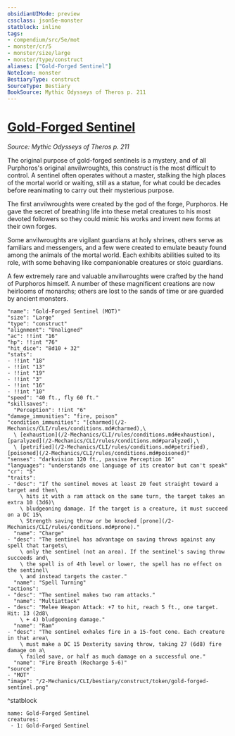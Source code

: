 ```yaml
---
obsidianUIMode: preview
cssclass: json5e-monster
statblock: inline
tags:
- compendium/src/5e/mot
- monster/cr/5
- monster/size/large
- monster/type/construct
aliases: ["Gold-Forged Sentinel"]
NoteIcon: monster
BestiaryType: construct
SourceType: Bestiary
BookSource: Mythic Odysseys of Theros p. 211
---
```

# [Gold-Forged Sentinel](2-Mechanics/CLI/bestiary/construct/gold-forged-sentinel-mot.md)
*Source: Mythic Odysseys of Theros p. 211*  

The original purpose of gold-forged sentinels is a mystery, and of all Purphoros's original anvilwroughts, this construct is the most difficult to control. A sentinel often operates without a master, stalking the high places of the mortal world or waiting, still as a statue, for what could be decades before reanimating to carry out their mysterious purpose.

The first anvilwroughts were created by the god of the forge, Purphoros. He gave the secret of breathing life into these metal creatures to his most devoted followers so they could mimic his works and invent new forms at their own forges.

Some anvilwroughts are vigilant guardians at holy shrines, others serve as familiars and messengers, and a few were created to emulate beauty found among the animals of the mortal world. Each exhibits abilities suited to its role, with some behaving like companionable creatures or stoic guardians.

A few extremely rare and valuable anvilwroughts were crafted by the hand of Purphoros himself. A number of these magnificent creations are now heirlooms of monarchs; others are lost to the sands of time or are guarded by ancient monsters.

```statblock
"name": "Gold-Forged Sentinel (MOT)"
"size": "Large"
"type": "construct"
"alignment": "Unaligned"
"ac": !!int "16"
"hp": !!int "76"
"hit_dice": "8d10 + 32"
"stats":
- !!int "18"
- !!int "13"
- !!int "19"
- !!int "3"
- !!int "16"
- !!int "10"
"speed": "40 ft., fly 60 ft."
"skillsaves":
  "Perception": !!int "6"
"damage_immunities": "fire, poison"
"condition_immunities": "[charmed](/2-Mechanics/CLI/rules/conditions.md#charmed),\
  \ [exhaustion](/2-Mechanics/CLI/rules/conditions.md#exhaustion), [paralyzed](/2-Mechanics/CLI/rules/conditions.md#paralyzed),\
  \ [petrified](/2-Mechanics/CLI/rules/conditions.md#petrified), [poisoned](/2-Mechanics/CLI/rules/conditions.md#poisoned)"
"senses": "darkvision 120 ft., passive Perception 16"
"languages": "understands one language of its creator but can't speak"
"cr": "5"
"traits":
- "desc": "If the sentinel moves at least 20 feet straight toward a target and then\
    \ hits it with a ram attack on the same turn, the target takes an extra 10 (3d6)\
    \ bludgeoning damage. If the target is a creature, it must succeed on a DC 15\
    \ Strength saving throw or be knocked [prone](/2-Mechanics/CLI/rules/conditions.md#prone)."
  "name": "Charge"
- "desc": "The sentinel has advantage on saving throws against any spell that targets\
    \ only the sentinel (not an area). If the sentinel's saving throw succeeds and\
    \ the spell is of 4th level or lower, the spell has no effect on the sentinel\
    \ and instead targets the caster."
  "name": "Spell Turning"
"actions":
- "desc": "The sentinel makes two ram attacks."
  "name": "Multiattack"
- "desc": "Melee Weapon Attack: +7 to hit, reach 5 ft., one target. Hit: 13 (2d8\
    \ + 4) bludgeoning damage."
  "name": "Ram"
- "desc": "The sentinel exhales fire in a 15-foot cone. Each creature in that area\
    \ must make a DC 15 Dexterity saving throw, taking 27 (6d8) fire damage on a\
    \ failed save, or half as much damage on a successful one."
  "name": "Fire Breath (Recharge 5-6)"
"source":
- "MOT"
"image": "/2-Mechanics/CLI/bestiary/construct/token/gold-forged-sentinel.png"
```
^statblock

```encounter-table
name: Gold-Forged Sentinel
creatures:
 - 1: Gold-Forged Sentinel
```